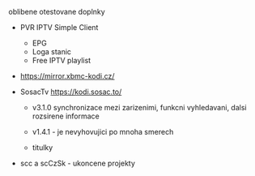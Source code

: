 oblibene otestovane doplnky

* PVR IPTV Simple Client
  * EPG
  * Loga stanic
  * Free IPTV playlist

* https://mirror.xbmc-kodi.cz/

* SosacTv https://kodi.sosac.to/

  * v3.1.0 synchronizace mezi zarizenimi, funkcni vyhledavani, dalsi rozsirene informace

  * v1.4.1 - je nevyhovujici po mnoha smerech

  * titulky

* scc a scCzSk - ukoncene projekty

